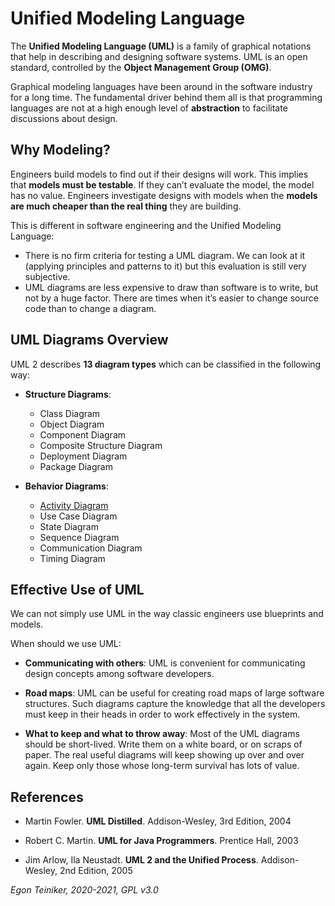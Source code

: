 # Unified Modeling Language

The **Unified Modeling Language (UML)** is a family of graphical notations that help in 
describing and designing software systems.
UML is an open standard, controlled by the **Object Management Group (OMG)**.

Graphical modeling languages have been around in the software industry for a long time. 
The fundamental driver behind them all is that programming languages are not at a high enough level of **abstraction** 
to facilitate discussions about design.


## Why Modeling?
Engineers build models to find out if their designs will work.
This implies that **models must be testable**. If they can’t evaluate the model, the model has no value.
Engineers investigate designs with models when the **models are much cheaper than the real thing** they are building.

This is different in software engineering and the Unified Modeling Language:
* There is no firm criteria for testing a UML diagram. We can look at it (applying principles and patterns to it) but 
  this evaluation is still very subjective.
* UML diagrams are less expensive to draw than software is to write, but not by a huge factor. There are times when 
  it’s easier to change source code than to change a diagram.

## UML Diagrams Overview

UML 2 describes **13 diagram types** which can be classified in the following way:

* **Structure Diagrams**:
    * Class Diagram
    * Object Diagram
    * Component Diagram
    * Composite Structure Diagram
    * Deployment Diagram
    * Package Diagram

* **Behavior Diagrams**:
  * [Activity Diagram](UML-Activity-Diagram.md)
  * Use Case Diagram
  * State Diagram
  * Sequence Diagram
  * Communication Diagram
  * Timing Diagram

## Effective Use of UML
We can not simply use UML in the way classic engineers use blueprints and models.

When should we use UML:
* **Communicating with others**: UML is convenient for communicating design concepts among software developers.

* **Road maps**: UML can be useful for creating road maps of large software structures. 
  Such diagrams capture the knowledge that all the developers must keep in their heads in order to work effectively
  in the system.

* **What to keep and what to throw away**: Most of the UML diagrams should be short-lived.
  Write them on a white board, or on scraps of paper.
  The real useful diagrams will keep showing up over and over again.
  Keep only those whose long-term survival has lots of value.

  
## References
* Martin Fowler. **UML Distilled**. Addison-Wesley, 3rd Edition, 2004

* Robert C. Martin. **UML for Java Programmers**. Prentice Hall, 2003

* Jim Arlow, Ila Neustadt. **UML 2 and the Unified Process**. Addison-Wesley, 2nd Edition, 2005

*Egon Teiniker, 2020-2021, GPL v3.0*  


